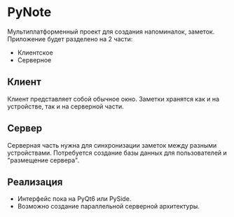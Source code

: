 # PyNote

Мультиплатформенный проект для создания напоминалок, заметок.
Приложение будет разделено на 2 части:

- Клиентское
- Серверное

## Клиент

Клиент представляет собой обычное окно. Заметки хранятся как и на устройстве, так и на серверной части.

## Сервер

Серверная часть нужна для синхронизации заметок между разными устройствами. Потребуется создание базы данных для пользователей и "размещение сервера".

## Реализация

- Интерфейс пока на PyQt6 или PySide.
- Возможно создание параллельной серверной архитектуры.
